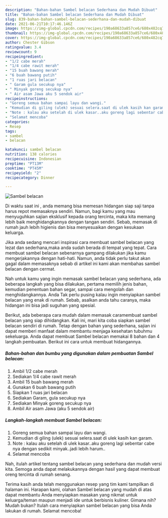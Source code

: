 ```yaml
---
description: "Bahan-bahan Sambel belacan Sederhana dan Mudah Dibuat"
title: "Bahan-bahan Sambel belacan Sederhana dan Mudah Dibuat"
slug: 839-bahan-bahan-sambel-belacan-sederhana-dan-mudah-dibuat
date: 2021-06-21T10:17:46.146Z
image: https://img-global.cpcdn.com/recipes/190a68633a857ce6/680x482cq70/sambel-belacan-foto-resep-utama.jpg
thumbnail: https://img-global.cpcdn.com/recipes/190a68633a857ce6/680x482cq70/sambel-belacan-foto-resep-utama.jpg
cover: https://img-global.cpcdn.com/recipes/190a68633a857ce6/680x482cq70/sambel-belacan-foto-resep-utama.jpg
author: Chester Gibson
ratingvalue: 3.4
reviewcount: 9
recipeingredient:
- "1/2 cabe merah"
- "1/4 cabe rawit merah"
- "15 buah bawang merah"
- "6 buah bawang putih"
- "1 ruas jari belacan"
- " Garam gula secukup nya"
- " Minyak goreng secukup nya"
- " Air asam Jawa aku 5 sendok air"
recipeinstructions:
- "Goreng semua bahan sampai layu dan wangi."
- "Kemudian di giling (ulek) sesuai selera.saat di ulek kasih kan garam."
- "Note : kalau aku setelah di ulek kasar..aku goreng lagi sebentar cabe nya dengan sedikit minyak..jadi lebih harum.."
- "Selamat mencoba"
categories:
- Resep
tags:
- sambel
- belacan

katakunci: sambel belacan 
nutrition: 138 calories
recipecuisine: Indonesian
preptime: "PT13M"
cooktime: "PT45M"
recipeyield: "2"
recipecategory: Dinner

---
```



![Sambel belacan](https://img-global.cpcdn.com/recipes/190a68633a857ce6/680x482cq70/sambel-belacan-foto-resep-utama.jpg)

Di waktu  saat ini , anda memang bisa memesan hidangan siap saji tanpa harus repot memasaknya sendiri. Namun, bagi kamu yang mau menyuguhkan sajian eksklusif kepada orang tercinta, maka kita memang lebih baik menghidangkannya dengan tangan sendiri. Sebab, memasak di rumah jauh lebih higienis dan bisa menyesuaikan dengan kesukaan keluarga.

Jika anda sedang mencari inspirasi cara membuat sambel belacan yang lezat dan sederhana,maka anda sudah berada di tempat yang tepat. Cara membuat sambel belacan  sebenarnya gampang dilakukan jika kamu mengerjakannya dengan hati-hati. Namun, anda tidak perlu takut akan gagal dalam memasaknya 
sebab di artikel ini kami akan membahas sambel belacan dengan cermat.  



Nah untuk kamu yang ingin memasak sambel belacan yang sederhana, ada beberapa langkah yang bisa dilakukan, pertama memilih jenis bahan, kemudian penentuan bahan segar, sampai cara mengolah dan menghidangkannya. Anda Tak perlu pusing kalau ingin menyiapkan sambel belacan yang enak di rumah. Sebab, asalkan anda  tahu caranya, maka hidangan ini bisa jadi suguhan yang spesial.

Berikut, ada beberapa cara mudah dalam memasak caramembuat sambel belacan yang siap dihidangkan. Kali ini, mari kita coba siapkan sambel belacan sendiri di rumah. Tetap dengan bahan yang sederhana, sajian ini dapat memberi manfaat dalam membantu menjaga kesehatan tubuhmu sekeluarga. Anda dapat membuat Sambel belacan memakai 8 bahan dan 4 langkah pembuatan. Berikut ini cara untuk membuat hidangannya.

<!--inarticleads1-->

##### Bahan-bahan dan bumbu yang digunakan dalam pembuatan Sambel belacan:

1. Ambil 1/2 cabe merah
1. Sediakan 1/4 cabe rawit merah
1. Ambil 15 buah bawang merah
1. Gunakan 6 buah bawang putih
1. Siapkan 1 ruas jari belacan
1. Sediakan  Garam, gula secukup nya
1. Sediakan  Minyak goreng secukup nya
1. Ambil  Air asam Jawa (aku 5 sendok air)




<!--inarticleads2-->

##### Langkah-langkah membuat Sambel belacan:

1. Goreng semua bahan sampai layu dan wangi.
1. Kemudian di giling (ulek) sesuai selera.saat di ulek kasih kan garam.
1. Note : kalau aku setelah di ulek kasar..aku goreng lagi sebentar cabe nya dengan sedikit minyak..jadi lebih harum..
1. Selamat mencoba




Nah, itulah artikel tentang  sambel belacan  yang sederhana dan mudah versi kita. Semoga anda dapat melakukannya dengan hasil yang dapat membuat oreng tercinta di rumah senang. 

Terima kasih anda telah menggunakan resep yang tim kami tampilkan di halaman ini. Harapan kami, olahan  Sambel belacan yang mudah di atas dapat membantu Anda menyiapkan masakan yang nikmat untuk keluarga/teman maupun menjadi ide untuk berbisnis kuliner. Gimana nih? Mudah bukan? Itulah cara menyiapkan sambel belacan yang bisa Anda lakukan di rumah. Selamat mencoba!

